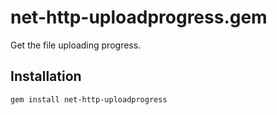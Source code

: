 # net-http-uploadprogress.gem

Get the file uploading progress.

## Installation

    gem install net-http-uploadprogress

